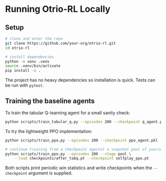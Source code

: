 # Running Otrio-RL Locally

## Setup

```bash
# clone and enter the repo
git clone https://github.com/your-org/otrio-rl.git
cd otrio-rl

# install dependencies
python -m venv .venv
source .venv/bin/activate
pip install -e .
```

The project has no heavy dependencies so installation is quick. Tests can be run with `pytest`.

## Training the baseline agents

To train the tabular Q-learning agent for a small sanity check:

```bash
python scripts/train_tabular_q.py --episodes 200 --checkpoint q_agent.pkl
```

To try the lightweight PPO implementation:

```bash
python scripts/train_ppo.py --episodes 200 --checkpoint ppo_agent.pkl --stage tabq

# continue training from a checkpoint against a snapshot pool of yourself
python scripts/train_ppo.py --episodes 200 --stage pool \
    --load checkpoints/after_tabq.pt --checkpoint selfplay_ppo.pt
```

Both scripts print periodic win statistics and write checkpoints when the
`--checkpoint` argument is supplied.
